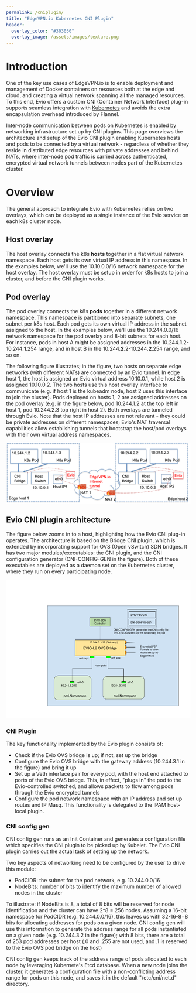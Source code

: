 ```yaml
---
permalink: /cniplugin/
title: "EdgeVPN.io Kubernetes CNI Plugin"
header:
  overlay_color: "#303030"
  overlay_image: /assets/images/texture.png
---
```


# <i class="fas fa-cubes"></i> Introduction

One of the key use cases of EdgeVPN.io is to enable deployment and management of Docker containers on resources both at the edge and cloud, and creating a virtual network spanning all the managed resources. To this end, Evio offers a custom CNI (Container Network Interface) plug-in supports seamless integration with [Kubernetes](https://kubernetes.io) and avoids the extra encapsulation overhead introduced by Flannel.

Inter-node communication between pods on Kubernetes is enabled by networking infrastructure set up by CNI plugins. This page overviews the architecture and setup of the Evio CNI plugin enabling Kubernetes hosts and pods to be connected by a virtual network - regardless of whether they reside in distributed edge resources with private addresses and behind NATs, where inter-node pod traffic is carried across authenticated, encrypted virtual network tunnels between nodes part of the Kubernetes cluster. 

# <i class="fas fa-cubes"></i> Overview

The general approach to integrate Evio with Kubernetes relies on two overlays, which can be deployed as a single instance of the Evio service on each k8s cluster node. 

## Host overlay

The host overlay connects the k8s **hosts** together in a flat virtual network namespace. Each host gets its own virtual IP address in this namespace. In the examples below, we'll use the 10.10.0.0/16 network namespace for the host overlay. The host overlay must be setup in order for k8s hosts to join a cluster, and before the CNI plugin works.

## Pod overlay

The pod overlay connects the k8s **pods** together in a different network namespace. This namespace is partitioned into separate subnets, one subnet per k8s host. Each pod gets its own virtual IP address in the subnet assigned to the host. In the examples below, we'll use the 10.244.0.0/16 network namespace for the pod overlay and 8-bit subnets for each host. For instance, pods in host A might be assigned addresses in the 10.244.__1__.2-10.244.__1__.254 range, and in host B in the 10.244.__2__.2-10.244.__2__.254 range, and so on.

The following figure illustrates; in the figure, two hosts on separate edge networks (with different NATs) are connected by an Evio tunnel. In edge host 1, the host is assigned an Evio virtual address 10.10.0.1, while host 2 is assigned 10.10.0.2. The two hosts use this host overlay interface to communicate (e.g. if host 1 is the kubeadm node, host 2 uses this interface to join the cluster). Pods deployed on hosts 1, 2 are assigned addresses on the pod overlay (e.g. in the figure below, pod 10.244.1.2 at the top left in host 1, pod 10.244.2.3 top right in host 2). Both overlays are tunneled through Evio. Note that the host IP addresses are not relevant - they could be private addresses on different namespaces; Evio's NAT traversal capabilities allow establishing tunnels that bootstrap the host/pod overlays with their own virtual address namespaces.

![Overview of Evio plug-in for Kubernetes](/assets/images/evio-cni-overview_3.png)

## Evio CNI plugin architecture

The figure below zooms in to a host, highlighting how the Evio CNI plug-in operates. The architecture is based on the Bridge CNI plugin, which is extended by incorporating support for OVS (Open vSwitch) SDN bridges. It has two major modules/executables: the CNI plugin, and the CNI configuration generator (CNI-CONFIG-GEN in the figure). Both of these executables are deployed as a daemon set on the Kubernetes cluster, where they run on every participating node.

![Overview of EdgeVPN.io CNI plug-in](/assets/images/evio-cni-host_2.png)

### CNI Plugin

The key functionality implemented by the Evio plugin consists of:

* Check if the Evio OVS bridge is up; if not, set up the bridge
* Configure the Evio OVS bridge with the gateway address (10.244.3.1 in the figure) and bring it up
* Set up a Veth interface pair for every pod, with the host end attached to ports of the Evio OVS bridge. This, in effect, "plugs in" the pod to the Evio-controlled switched, and allows packets to flow among pods through the Evio encrypted tunnels
* Configure the pod network namespace with an IP address and set up routes and IP Masq. This functionality is delegated to the IPAM host-local plugin.

### CNI config gen

CNI config gen runs as an Init Container and generates a configuration file which specifies the CNI plugin to be picked up by Kubelet. The Evio CNI plugin carries out the actual task of setting up the network.

Two key aspects of networking need to be configured by the user to drive this module:

* PodCIDR: the subnet for the pod network, e.g. 10.244.0.0/16
* NodeBits: number of bits to identify the maximum number of allowed nodes in the cluster

To illustrate: if NodeBits is 8, a total of 8 bits will be reserved for node identification and the cluster can have 2^8 = 256 nodes. Assuming a 16-bit namespace for PodCIDR (e.g. 10.244.0.0/16), this leaves us with 32-16-8=8 bits for allocating addresses for pods on a given node. CNI config gen will use this information to generate the address range for all pods instantiated on a given node (e.g. 10.244.3.2 in the figure); with 8 bits, there are a total of 253 pod addresses per host (.0 and .255 are not used, and .1 is reserved to the Evio OVS pod bridge on the host)

CNI config gen keeps track of the address range of pods allocated to each node by leveraging Kubernete's Etcd database. When a new node joins the cluster, it generates a configuration file with a non-conflicting address range for pods on this node, and saves it in the default "/etc/cni/net.d" directory.

